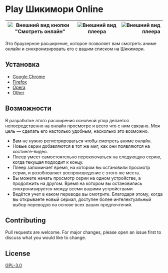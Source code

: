 # Play Шикимори Online

| ![Внешний вид кнопки "Смотреть онлайн"](https://raw.githubusercontent.com/cawa-93/play-shikimori-online/master/promo/watch-button.png) | ![Внешний вид плеера](https://raw.githubusercontent.com/cawa-93/play-shikimori-online/master/promo/player.png) | ![Внешний вид плеера](https://raw.githubusercontent.com/cawa-93/play-shikimori-online/master/promo/comments.png)  |
| ------------- |:-------------:| -----:|

Это браузерное расширение, которое позволяет вам смотреть аниме онлайн и синхронизировать его с вашим списком на Шикимори.


## Установка

* [Google Chrome](https://chrome.google.com/webstore/detail/play-shikimori-online/eopmgkejoplocjnpljjhgbeadjoomcbd)
* [Firefox](https://addons.mozilla.org/firefox/addon/play-shikimori/)
* [Opera](https://addons.opera.com/ru/extensions/details/play-shikimori-beta/)
* [Other](https://chrome.google.com/webstore/detail/play-shikimori-online/eopmgkejoplocjnpljjhgbeadjoomcbd)

## Возможности

В разработке этого расширения основной упор делается непосредственно на онлайн просмотре и всего что с ним связано. Моя цель — сделать его настолько удобным, насколько это возможно.

* Вам не нужно регистрироваться чтобы смотреть аниме онлайн.
* Новые серии добавляются в тот же миг, как они появляются на хостинге-видео. 
* Плеер умеет самостоятельно переключаться на следующую серию, когда текущая подходит к концу.
* Плеер запоминает время, на котором вы остановили просмотр серии, и возобновляет воспроизведение с этого же места.
* Вы можете начать просмотр серии на одном устройстве, а продолжить на другом. Время на котором вы остановились синхронизируется между всеми вашими устройствами
* Ведётся учет в каком переводе вы смотрите. Благодаря этому, когда вы открываете новый сериал, доступен более интелектуальный выбор переводов на основе всех ваших предпочтений.


## Contributing
Pull requests are welcome. For major changes, please open an issue first to discuss what you would like to change.

## License
[GPL-3.0](https://github.com/cawa-93/play-shikimori-online/blob/master/LICENSE)